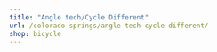 ```yaml
---
title: "Angle tech/Cycle Different"
url: /colorado-springs/angle-tech-cycle-different/
shop: bicycle
---
```

